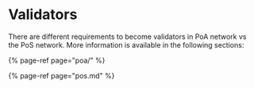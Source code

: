 # Validators

There are different requirements to become validators in PoA network vs the PoS network. More information is available in the following sections:

{% page-ref page="poa/" %}

{% page-ref page="pos.md" %}





